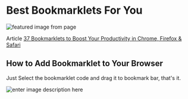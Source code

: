 # Best Bookmarklets For You
![featured image from page](https://www.thetechbasket.com/wp-content/uploads/37-Bookmarklets-to-Boost-Your-Productivity.png)

Article [37 Bookmarklets to Boost Your Productivity in Chrome, Firefox & Safari](https://www.thetechbasket.com/most-useful-bookmarklets/)

## How to Add Bookmarklet to Your Browser

Just Select the bookmarklet code and drag it to bookmark bar, that's it.

![enter image description here](https://www.thetechbasket.com/wp-content/uploads/how-to-install-bookmarklet.gif)
